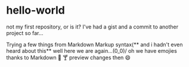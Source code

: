# hello-world
not my first repository, or is it?
I've had a gist and a commit to another project so far...



Trying a few things from Markdown Markup syntax(** and i hadn't even heard about this**
well here we are again...\(0_0)/
oh we have emojies thanks to Markdown :pizza: 🍸
preview changes then 😄
